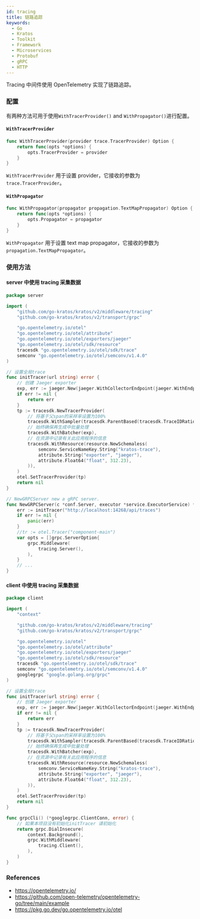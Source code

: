 ```yaml
---
id: tracing
title: 链路追踪
keywords:
  - Go
  - Kratos
  - Toolkit
  - Framework
  - Microservices
  - Protobuf
  - gRPC
  - HTTP
---
```


Tracing 中间件使用 OpenTelemetry 实现了链路追踪。

### 配置

有两种方法可用于使用`WithTracerProvider()` and `WithPropagator()`进行配置。

#### `WithTracerProvider`

```go
func WithTracerProvider(provider trace.TracerProvider) Option {
    return func(opts *options) {
        opts.TracerProvider = provider
    }
}    
```

`WithTracerProvider` 用于设置 provider，它接收的参数为 `trace.TracerProvider`。

#### `WithPropagator`

```go
func WithPropagator(propagator propagation.TextMapPropagator) Option {
    return func(opts *options) {
        opts.Propagator = propagator
    }
}
```

`WithPropagator` 用于设置 text map propagator，它接收的参数为 `propagation.TextMapPropagator`。


### 使用方法

#### server 中使用 tracing 采集数据

```go
package server

import (
	"github.com/go-kratos/kratos/v2/middleware/tracing"
	"github.com/go-kratos/kratos/v2/transport/grpc"

	"go.opentelemetry.io/otel"
	"go.opentelemetry.io/otel/attribute"
	"go.opentelemetry.io/otel/exporters/jaeger"
	"go.opentelemetry.io/otel/sdk/resource"
	tracesdk "go.opentelemetry.io/otel/sdk/trace"
	semconv "go.opentelemetry.io/otel/semconv/v1.4.0"
)

// 设置全局trace
func initTracer(url string) error {
	// 创建 Jaeger exporter
	exp, err := jaeger.New(jaeger.WithCollectorEndpoint(jaeger.WithEndpoint(url)))
	if err != nil {
		return err
	}
	tp := tracesdk.NewTracerProvider(
		// 将基于父span的采样率设置为100%
		tracesdk.WithSampler(tracesdk.ParentBased(tracesdk.TraceIDRatioBased(1.0))),
		// 始终确保再生成中批量处理
		tracesdk.WithBatcher(exp),
		// 在资源中记录有关此应用程序的信息
		tracesdk.WithResource(resource.NewSchemaless(
			semconv.ServiceNameKey.String("kratos-trace"),
			attribute.String("exporter", "jaeger"),
			attribute.Float64("float", 312.23),
		)),
	)
	otel.SetTracerProvider(tp)
	return nil
}

// NewGRPCServer new a gRPC server.
func NewGRPCServer(c *conf.Server, executor *service.ExecutorService) *grpc.Server {
	err := initTracer("http://localhost:14268/api/traces")
	if err != nil {
		panic(err)
	}
	//tr := otel.Tracer("component-main")
	var opts = []grpc.ServerOption{
		grpc.Middleware(
			tracing.Server(),
		),
	}
	// ...
}
```

#### client 中使用 tracing 采集数据

```go
package client

import (
	"context"

	"github.com/go-kratos/kratos/v2/middleware/tracing"
	"github.com/go-kratos/kratos/v2/transport/grpc"

	"go.opentelemetry.io/otel"
	"go.opentelemetry.io/otel/attribute"
	"go.opentelemetry.io/otel/exporters/jaeger"
	"go.opentelemetry.io/otel/sdk/resource"
	tracesdk "go.opentelemetry.io/otel/sdk/trace"
	semconv "go.opentelemetry.io/otel/semconv/v1.4.0"
	googlegrpc "google.golang.org/grpc"
)

// 设置全局trace
func initTracer(url string) error {
	// 创建 Jaeger exporter
	exp, err := jaeger.New(jaeger.WithCollectorEndpoint(jaeger.WithEndpoint(url)))
	if err != nil {
		return err
	}
	tp := tracesdk.NewTracerProvider(
		// 将基于父span的采样率设置为100%
		tracesdk.WithSampler(tracesdk.ParentBased(tracesdk.TraceIDRatioBased(1.0))),
		// 始终确保再生成中批量处理
		tracesdk.WithBatcher(exp),
		// 在资源中记录有关此应用程序的信息
		tracesdk.WithResource(resource.NewSchemaless(
			semconv.ServiceNameKey.String("kratos-trace"),
			attribute.String("exporter", "jaeger"),
			attribute.Float64("float", 312.23),
		)),
	)
	otel.SetTracerProvider(tp)
	return nil
}

func grpcCli() (*googlegrpc.ClientConn, error) {
	// 如果本项目没有初始化initTracer 请初始化
	return grpc.DialInsecure(
		context.Background(),
		grpc.WithMiddleware(
			tracing.Client(),
		),
	)
}
```

### References

* https://opentelemetry.io/
* https://github.com/open-telemetry/opentelemetry-go/tree/main/example
* https://pkg.go.dev/go.opentelemetry.io/otel
